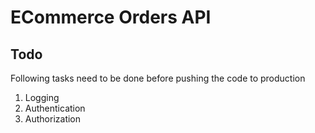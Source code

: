 # ECommerce Orders API


## Todo
Following tasks need to be done before pushing the code to production
1) Logging 
2) Authentication
3) Authorization

